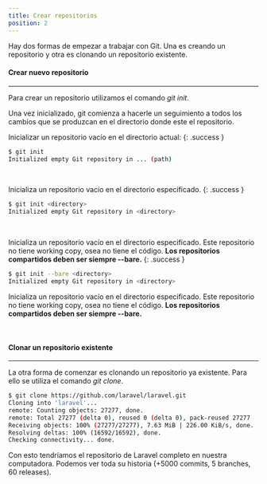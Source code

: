 ```yaml
---
title: Crear repositorios
position: 2
---
```

Hay dos formas de empezar a trabajar con Git. Una es creando un repositorio y otra es clonando un repositorio existente.

#### Crear nuevo repositorio
------
Para crear un repositorio utilizamos el comando *git init*.


Una vez inicializado, git comienza a hacerle un seguimiento a todos los cambios que se produzcan en el directorio donde este el repositorio.

Inicializar un repositorio vacío en el directorio actual:
{: .success }
```sh
$ git init
Initialized empty Git repository in ... (path)
```
<br>

Inicializa un repositorio vacío en el directorio especificado.
{: .success }
```sh
$ git init <directory>
Initialized empty Git repository in <directory>
```

<br>

Inicializa un repositorio vacío en el directorio especificado. Este repositorio no tiene working copy, osea no tiene el código. <strong> Los repositorios compartidos deben ser siempre --bare.</strong>
{: .success }
```sh
$ git init --bare <directory>
Initialized empty Git repository in <directory>
```
Inicializa un repositorio vacío en el directorio especificado. Este repositorio no tiene working copy, osea no tiene el código. <strong> Los repositorios compartidos deben ser siempre --bare.</strong>

<br>

#### Clonar un repositorio existente
------
La otra forma de comenzar es clonando un repositorio ya existente. Para ello se utiliza el comando *git clone*. 

```sh
$ git clone https://github.com/laravel/laravel.git
Cloning into 'laravel'...
remote: Counting objects: 27277, done.
remote: Total 27277 (delta 0), reused 0 (delta 0), pack-reused 27277
Receiving objects: 100% (27277/27277), 7.63 MiB | 226.00 KiB/s, done.
Resolving deltas: 100% (16592/16592), done.
Checking connectivity... done.
```

Con esto tendríamos el repositorio de Laravel completo en nuestra computadora. Podemos ver toda su historia (+5000 commits, 5 branches, 60 releases).







